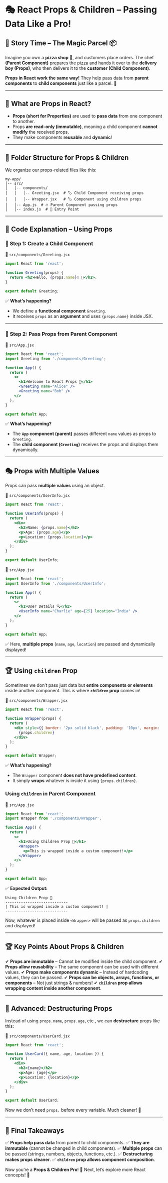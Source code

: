 # 🎭 React Props & Children – Passing Data Like a Pro!

## 📖 **Story Time – The Magic Parcel 📦**
Imagine you own a **pizza shop** 🍕, and customers place orders. The chef **(Parent Component)** prepares the pizza and hands it over to the **delivery boy (Props)**, who then delivers it to the **customer (Child Component)**. 

**Props in React work the same way!** They help pass data from **parent components** to **child components** just like a parcel. 🎁

---

## 🧐 **What are Props in React?**
- **Props (short for Properties)** are used to **pass data** from one component to another.
- Props **are read-only (immutable)**, meaning a child component **cannot modify** the received props.
- They make components **reusable** and **dynamic**!

---

## 📂 **Folder Structure for Props & Children**
We organize our props-related files like this:

```
my-app/
│-- src/
│   │-- components/
│   │   │-- Greeting.jsx  # 🏷️ Child Component receiving props
│   │   │-- Wrapper.jsx   # 🏷️ Component using children props
│   │-- App.js  # 🔥 Parent Component passing props
│   │-- index.js  # 🚀 Entry Point
```

---

## 📝 **Code Explanation – Using Props**
### 🔹 **Step 1: Create a Child Component**
📄 `src/components/Greeting.jsx`
```jsx
import React from 'react';

function Greeting(props) {
  return <h2>Hello, {props.name}! 👋</h2>;
}

export default Greeting;
```
✅ **What’s happening?**
- We define a **functional component** `Greeting`.
- It receives `props` as an **argument** and uses `{props.name}` inside JSX.

---

### 🔹 **Step 2: Pass Props from Parent Component**
📄 `src/App.jsx`
```jsx
import React from 'react';
import Greeting from './components/Greeting';

function App() {
  return (
    <>
      <h1>Welcome to React Props 🚀</h1>
      <Greeting name="Alice" />
      <Greeting name="Bob" />
    </>
  );
}

export default App;
```
✅ **What’s happening?**
- The **`App` component (parent)** passes different `name` values as props to `Greeting`.
- The **child component (`Greeting`)** receives the props and displays them dynamically.

---

## 🎭 **Props with Multiple Values**
Props can pass **multiple values** using an object.

📄 `src/components/UserInfo.jsx`
```jsx
import React from 'react';

function UserInfo(props) {
  return (
    <div>
      <h2>Name: {props.name}</h2>
      <p>Age: {props.age}</p>
      <p>Location: {props.location}</p>
    </div>
  );
}

export default UserInfo;
```

📄 `src/App.jsx`
```jsx
import React from 'react';
import UserInfo from './components/UserInfo';

function App() {
  return (
    <>
      <h1>User Details 🔍</h1>
      <UserInfo name="Charlie" age={25} location="India" />
    </>
  );
}

export default App;
```
✅ Here, **multiple props** (`name`, `age`, `location`) are passed and dynamically displayed!

---

## 🏆 **Using `children` Prop**
Sometimes we don’t pass just data but **entire components or elements** inside another component. This is where **`children` prop** comes in!

📄 `src/components/Wrapper.jsx`
```jsx
import React from 'react';

function Wrapper(props) {
  return (
    <div style={{ border: '2px solid black', padding: '10px', margin: '10px' }}>
      {props.children}
    </div>
  );
}

export default Wrapper;
```
✅ **What’s happening?**
- The `Wrapper` component **does not have predefined content**.
- It simply **wraps** whatever is inside it using `{props.children}`.

### **Using `children` in Parent Component**
📄 `src/App.jsx`
```jsx
import React from 'react';
import Wrapper from './components/Wrapper';

function App() {
  return (
    <>
      <h1>Using Children Prop 👶</h1>
      <Wrapper>
        <p>This is wrapped inside a custom component!</p>
      </Wrapper>
    </>
  );
}

export default App;
```

✅ **Expected Output:**
```
Using Children Prop 👶
----------------------------
| This is wrapped inside a custom component! |
----------------------------
```
Now, whatever is placed inside `<Wrapper>` will be passed as `props.children` and displayed!

---

## 🏆 **Key Points About Props & Children**
✔ **Props are immutable** – Cannot be modified inside the child component.
✔ **Props allow reusability** – The same component can be used with different values.
✔ **Props make components dynamic** – Instead of hardcoding values, they can be passed.
✔ **Props can be objects, arrays, functions, or components** – Not just strings & numbers!
✔ **`children` prop allows wrapping content inside another component**.

---

## 🚀 **Advanced: Destructuring Props**
Instead of using `props.name`, `props.age`, etc., we can **destructure** props like this:

📄 `src/components/UserCard.jsx`
```jsx
import React from 'react';

function UserCard({ name, age, location }) {
  return (
    <div>
      <h2>{name}</h2>
      <p>Age: {age}</p>
      <p>Location: {location}</p>
    </div>
  );
}

export default UserCard;
```

Now we don’t need `props.` before every variable. Much cleaner! 🚀

---

## 🎯 **Final Takeaways**
✅ **Props help pass data** from parent to child components.
✅ **They are immutable** (cannot be changed in child components).
✅ **Multiple props** can be passed (strings, numbers, objects, functions, etc.).
✅ **Destructuring makes props cleaner**.
✅ **`children` prop allows component composition**.

Now you’re a **Props & Children Pro**! 🎉 Next, let’s explore more React concepts! 🚀

